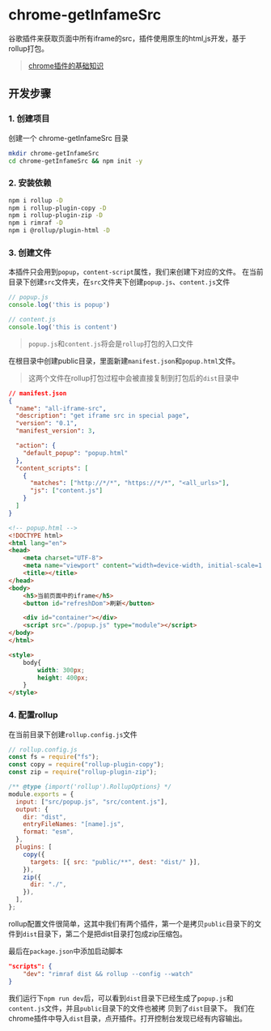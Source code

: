 # chrome-getInfameSrc
谷歌插件来获取页面中所有iframe的src，插件使用原生的html,js开发，基于rollup打包。


> [chrome插件的基础知识](https://juejin.cn/post/7021072232461893639#heading-10)
## 开发步骤

### 1. 创建项目

创建一个 chrome-getInfameSrc 目录
```bash
mkdir chrome-getInfameSrc
cd chrome-getInfameSrc && npm init -y
```

### 2. 安装依赖

```bash
npm i rollup -D
npm i rollup-plugin-copy -D
npm i rollup-plugin-zip -D
npm i rimraf -D
npm i @rollup/plugin-html -D
```

### 3. 创建文件
本插件只会用到`popup`，`content-script`属性，我们来创建下对应的文件。
在当前目录下创建`src`文件夹，在`src`文件夹下创建`popup.js`、`content.js`文件
```javascript
// popup.js
console.log('this is popup')

// content.js
console.log('this is content')
```
> `popup.js`和`content.js`将会是`rollup`打包的入口文件

在根目录中创建public目录，里面新建`manifest.json`和`popup.html`文件。
> 这两个文件在rollup打包过程中会被直接复制到打包后的`dist`目录中

```json
// manifest.json
{
  "name": "all-iframe-src",
  "description": "get iframe src in special page",
  "version": "0.1",
  "manifest_version": 3,

  "action": {
    "default_popup": "popup.html"
  },
  "content_scripts": [
    {
      "matches": ["http://*/*", "https://*/*", "<all_urls>"],
      "js": ["content.js"]
    }
  ]
}
```

```html
<!-- popup.html -->
<!DOCTYPE html>
<html lang="en">
<head>
    <meta charset="UTF-8">
    <meta name="viewport" content="width=device-width, initial-scale=1.0">
    <title></title>
</head>
<body>
    <h5>当前页面中的iframe</h5>
    <button id="refreshDom">刷新</button>

    <div id="container"></div>
    <script src="./popup.js" type="module"></script>
</body>
</html>

<style>
    body{
        width: 300px;
        height: 400px;
    }
</style>
```



### 4. 配置rollup
在当前目录下创建`rollup.config.js`文件
```javascript
// rollup.config.js
const fs = require("fs");
const copy = require("rollup-plugin-copy");
const zip = require("rollup-plugin-zip");

/** @type {import('rollup').RollupOptions} */
module.exports = {
  input: ["src/popup.js", "src/content.js"],
  output: {
    dir: "dist",
    entryFileNames: "[name].js",
    format: "esm",
  },
  plugins: [
    copy({
      targets: [{ src: "public/**", dest: "dist/" }],
    }),
    zip({
      dir: "./",
    }),
  ],
};
```
rollup配置文件很简单，这其中我们有两个插件，第一个是拷贝`public`目录下的文件到`dist`目录下，第二个是把dist目录打包成zip压缩包。

最后在`package.json`中添加启动脚本
```json
"scripts": {
    "dev": "rimraf dist && rollup --config --watch"
}
```
我们运行下`npm run dev`后，可以看到`dist`目录下已经生成了`popup.js`和`content.js`文件，并且`public`目录下的文件也被拷
贝到了`dist`目录下。
我们在chrome插件中导入`dist`目录，点开插件。打开控制台发现已经有内容输出。







